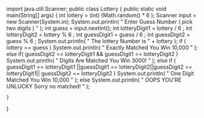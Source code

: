 import java.util.Scanner;
public class Lottery {
public static void main(String[] args) {
int lottery = (int) (Math.random() * 6 );
Scanner input = new Scanner(System.in);
System.out.println( " Enter Guess Number  ( pick two digits ) " );
int guess = input.nextInt();
int lotteryDigit1 = lottery / 6 ;
int lotteryDigit2 = lottery % 6 ;
int guessDigit1   = guess /   6 ;
int guessDigit2   = guess % 6 ;
System.out.println( " The lottery Number is " + lottery );
if ( lottery  == guess )
System.out.println( " Exactly Matched You Win 10,000 " );
else if( guessDigit2 == lotteryDigit1 && guessDigit1 == lotteryDigit2 )
System.out.println( " Digits Are Matched You Win 3000! " );
else if ( guessDigit1 == lotteryDigit1 ||guessDigit1 == lotteryDigit2||guessDigit2 ==
lotteryDigit1||
guessDigit2 == lotteryDigit2 )
System.out.println( " One Digit Matched You Win 10,000 " );
else
System.out.println( " OOPS YOU'RE UNLUCKY Sorry no matched! " );

    }
}
